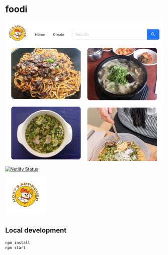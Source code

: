 # foodi

![screenshot](./docs/screenshot.png)

[![Netlify Status](https://api.netlify.com/api/v1/badges/0258ba43-bbcc-48a7-9a04-c4edbbc4d162/deploy-status)](https://app.netlify.com/sites/fooddaoon/deploys)

<img style="width: 128px; height: 128px;" src="./public/logo-lg.png"/>

## Local development
```
npm install
npm start
```
